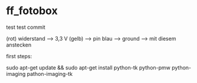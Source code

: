 # ff_fotobox

test
test commit

(rot) widerstand --> 3,3 V
(gelb) --> pin
blau --> ground --> mit diesem anstecken

first steps:

sudo apt-get update && sudo apt-get install python-tk python-pmw python-imaging pathon-imaging-tk
